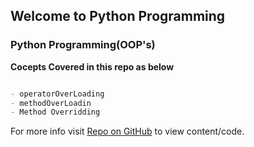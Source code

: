## Welcome to Python Programming

### Python Programming(OOP's)

**Cocepts Covered in this repo as below**
```markdown

- operatorOverLoading
- methodOverLoadin
- Method Overridding
```

For more info visit [Repo on GitHub](https://github.com/jthiruveedula/PythonProgramming) to view content/code.
